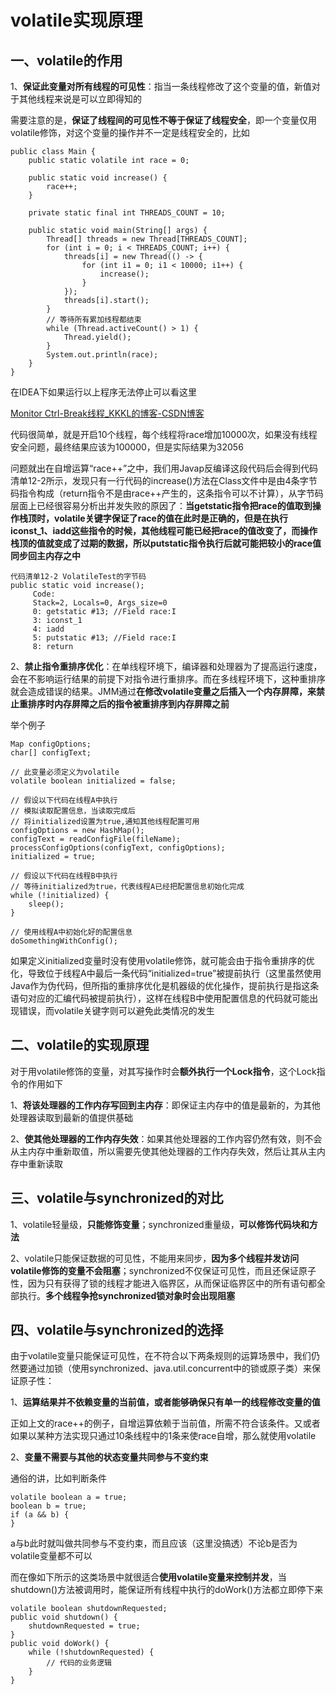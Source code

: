 # volatile实现原理

一、volatile的作用
-------------

1、**保证此变量对所有线程的可见性**：指当一条线程修改了这个变量的值，新值对于其他线程来说是可以立即得知的

需要注意的是，**保证了线程间的可见性不等于保证了线程安全**，即一个变量仅用volatile修饰，对这个变量的操作并不一定是线程安全的，比如

```
public class Main {
    public static volatile int race = 0;

    public static void increase() {
        race++;
    }

    private static final int THREADS_COUNT = 10;

    public static void main(String[] args) {
        Thread[] threads = new Thread[THREADS_COUNT];
        for (int i = 0; i < THREADS_COUNT; i++) {
            threads[i] = new Thread(() -> {
                for (int i1 = 0; i1 < 10000; i1++) {
                    increase();
                }
            });
            threads[i].start();
        }
        // 等待所有累加线程都结束
        while (Thread.activeCount() > 1) {
            Thread.yield();
        }
        System.out.println(race);
    }
}
```

在IDEA下如果运行以上程序无法停止可以看这里

[Monitor Ctrl-Break线程_KKKL的博客-CSDN博客](https://blog.csdn.net/qq_45404693/article/details/120789949 "Monitor Ctrl-Break线程_KKKL的博客-CSDN博客")

代码很简单，就是开启10个线程，每个线程将race增加10000次，如果没有线程安全问题，最终结果应该为100000，但是实际结果为32056 

问题就出在自增运算“race++”之中，我们用Javap反编译这段代码后会得到代码清单12-2所示，发现只有一行代码的increase()方法在Class文件中是由4条字节码指令构成（return指令不是由race++产生的，这条指令可以不计算），从字节码层面上已经很容易分析出并发失败的原因了：**当getstatic指令把race的值取到操作栈顶时，volatile关键字保证了race的值在此时是正确的，但是在执行iconst_1、iadd这些指令的时候，其他线程可能已经把race的值改变了，而操作栈顶的值就变成了过期的数据，所以putstatic指令执行后就可能把较小的race值同步回主内存之中**

```
代码清单12-2 VolatileTest的字节码
public static void increase();
     Code:
     Stack=2, Locals=0, Args_size=0
     0: getstatic #13; //Field race:I
     3: iconst_1
     4: iadd
     5: putstatic #13; //Field race:I
     8: return
```

2、**禁止指令重排序优化**：在单线程环境下，编译器和处理器为了提高运行速度，会在不影响运行结果的前提下对指令进行重排序。而在多线程环境下，这种重排序就会造成错误的结果。JMM通过**在修改volatile变量之后插入一个内存屏障，来禁止重排序时内存屏障之后的指令被重排序到内存屏障之前**

举个例子

```
Map configOptions;
char[] configText;

// 此变量必须定义为volatile
volatile boolean initialized = false;

// 假设以下代码在线程A中执行
// 模拟读取配置信息，当读取完成后
// 将initialized设置为true,通知其他线程配置可用
configOptions = new HashMap();
configText = readConfigFile(fileName);
processConfigOptions(configText, configOptions);
initialized = true;

// 假设以下代码在线程B中执行
// 等待initialized为true，代表线程A已经把配置信息初始化完成
while (!initialized) {
	sleep();
}

// 使用线程A中初始化好的配置信息
doSomethingWithConfig();
```

如果定义initialized变量时没有使用volatile修饰，就可能会由于指令重排序的优化，导致位于线程A中最后一条代码“initialized=true”被提前执行（这里虽然使用Java作为伪代码，但所指的重排序优化是机器级的优化操作，提前执行是指这条语句对应的汇编代码被提前执行），这样在线程B中使用配置信息的代码就可能出现错误，而volatile关键字则可以避免此类情况的发生 

二、volatile的实现原理
---------------

对于用volatile修饰的变量，对其写操作时会**额外执行一个Lock指令**，这个Lock指令的作用如下

1、**将该处理器的工作内存写回到主内存**：即保证主内存中的值是最新的，为其他处理器读取到最新的值提供基础

2、**使其他处理器的工作内存失效**：如果其他处理器的工作内容仍然有效，则不会从主内存中重新取值，所以需要先使其他处理器的工作内存失效，然后让其从主内存中重新读取

三、volatile与synchronized的对比
--------------------------

1、volatile轻量级，**只能修饰变量**；synchronized重量级，**可以修饰代码块和方法**

2、volatile只能保证数据的可见性，不能用来同步，**因为多个线程并发访问volatile修饰的变量不会阻塞**；synchronized不仅保证可见性，而且还保证原子性，因为只有获得了锁的线程才能进入临界区，从而保证临界区中的所有语句都全部执行。**多个线程争抢synchronized锁对象时会出现阻塞**

四、volatile与synchronized的选择
--------------------------

由于volatile变量只能保证可见性，在不符合以下两条规则的运算场景中，我们仍然要通过加锁（使用synchronized、java.util.concurrent中的锁或原子类）来保证原子性：

1、**运算结果并不依赖变量的当前值，或者能够确保只有单一的线程修改变量的值**

正如上文的race++的例子，自增运算依赖于当前值，所需不符合该条件。又或者如果以某种方法实现只通过10条线程中的1条来使race自增，那么就使用volatile

2、**变量不需要与其他的状态变量共同参与不变约束**

通俗的讲，比如判断条件

```
volatile boolean a = true;
boolean b = true;
if (a && b) {
}
```

a与b此时就叫做共同参与不变约束，而且应该（这里没搞透）不论b是否为volatile变量都不可以

而在像如下所示的这类场景中就很适合**使用volatile变量来控制并发**，当shutdown()方法被调用时，能保证所有线程中执行的doWork()方法都立即停下来

```
volatile boolean shutdownRequested;
public void shutdown() {
    shutdownRequested = true;
}
public void doWork() {
    while (!shutdownRequested) {
        // 代码的业务逻辑
    }
}
```
